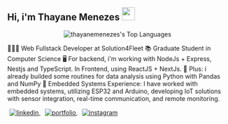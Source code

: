 <h2>Hi, i'm Thayane Menezes <img height="30px" src="https://user-images.githubusercontent.com/42378118/110234147-e3259600-7f4e-11eb-95be-0c4047144dea.gif"/> </h2>

<div align="center">

![thayanemenezes's Top Languages](https://github-readme-stats.vercel.app/api/top-langs/?username=thayanemenezes&theme=dracula&show_icons=true&hide_border=true&layout=compact)

</div>

👩🏾‍💻 Web Fullstack Developer at Solution4Fleet
📚 Graduate Student in Computer Science
🖥 For backend, i'm working with NodeJs + Express, Nestjs and TypeScript. In Frontend, using ReactJS + NextJs.
🐍 Plus: i already builded some routines for data analysis using Python with Pandas and NumPy 
🔧 Embedded Systems Experience: I have worked with embedded systems, utilizing ESP32 and Arduino, developing IoT solutions with sensor integration, real-time communication, and remote monitoring.

<div>
<a href="https://www.linkedin.com/in/thayane-menezes-31a5a9191/" target="_blank" style="margin: 5px;">
  <img align="center"  src="https://img.shields.io/badge/LinkedIn-0077B5?style=for-the-badge&logo=linkedin&logoColor=white" alt="linkedin"/>
</a>
<a href="https://thayane-menezes.vercel.app" target="_blank" style="margin: 5px;">
 <img align="center" src="https://img.shields.io/badge/Portfolio-255E63?style=for-the-badge&logo=About.me&logoColor=white" alt="portfolio"/>
</a>
<a href="https://www.instagram.com/thayanenm/" target="_blank" style="margin: 5px;">
 <img align="center" src="https://img.shields.io/badge/Instagram-E4405F?style=for-the-badge&logo=instagram&logoColor=white" alt="instagram"/>
</a>
</div>

